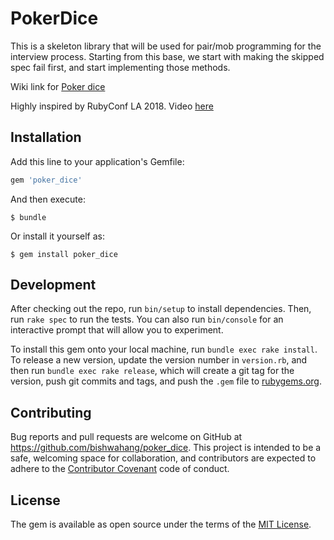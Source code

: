 # PokerDice
This is a skeleton library that will be used for pair/mob programming for the interview process.
Starting from this base, we start with making the skipped spec fail first, and start implementing those methods.

Wiki link for [Poker dice](https://en.wikipedia.org/wiki/Poker_dice)

Highly inspired by RubyConf LA 2018. Video [here](https://www.youtube.com/watch?v=bxNUCtz2svo)

## Installation

Add this line to your application's Gemfile:

```ruby
gem 'poker_dice'
```

And then execute:

    $ bundle

Or install it yourself as:

    $ gem install poker_dice

## Development

After checking out the repo, run `bin/setup` to install dependencies. Then, run `rake spec` to run the tests. You can also run `bin/console` for an interactive prompt that will allow you to experiment.

To install this gem onto your local machine, run `bundle exec rake install`. To release a new version, update the version number in `version.rb`, and then run `bundle exec rake release`, which will create a git tag for the version, push git commits and tags, and push the `.gem` file to [rubygems.org](https://rubygems.org).

## Contributing

Bug reports and pull requests are welcome on GitHub at https://github.com/bishwahang/poker_dice. This project is intended to be a safe, welcoming space for collaboration, and contributors are expected to adhere to the [Contributor Covenant](http://contributor-covenant.org) code of conduct.

## License

The gem is available as open source under the terms of the [MIT License](https://opensource.org/licenses/MIT).
